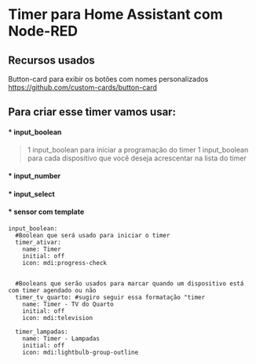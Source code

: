 # Timer para Home Assistant com Node-RED

## Recursos usados
Button-card para exibir os botões com nomes personalizados
https://github.com/custom-cards/button-card



## Para criar esse timer vamos usar:
#### * input_boolean
> 1 input_boolean para iniciar a programação do timer
> 1 input_boolean para cada dispositivo que você deseja acrescentar na lista do timer
#### * input_number
#### * input_select
#### * sensor com template







```
input_boolean:
  #Boolean que será usado para iniciar o timer
  timer_ativar:
    name: Timer
    initial: off
    icon: mdi:progress-check


  #Booleans que serão usados para marcar quando um dispositivo está com timer agendado ou não
  timer_tv_quarto: #sugiro seguir essa formatação "timer
    name: Timer - TV do Quarto
    initial: off
    icon: mdi:television

  timer_lampadas:
    name: Timer - Lampadas
    initial: off
    icon: mdi:lightbulb-group-outline
```
